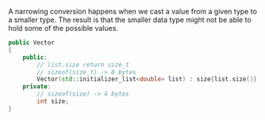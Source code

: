 A narrowing conversion happens when we cast a value from a given type to a smaller type. The result is that the smaller data type might not be able to hold some of the possible values.

```cpp
public Vector
{
	public:
		// list.size return size_t
		// sizeof(size_t) -> 8 bytes
		Vector(std::initializer_list<double> list) : size{list.size()}
	private:
		// sizeof(size) -> 4 bytes
		int size;
}
```